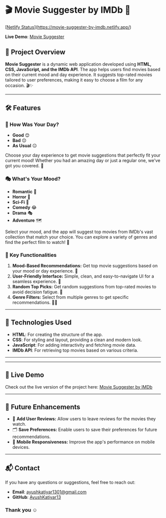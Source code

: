 # 🎬 Movie Suggester by IMDb 🎥

[[Netlify Status](https://api.netlify.com/api/v1/badges/YOUR_BADGE_LINK/status)](https://movie-suggester-by-imdb.netlify.app/)

**Live Demo**: [Movie Suggester](https://movie-suggester-by-imdb.netlify.app/)

## 🌟 Project Overview

**Movie Suggester** is a dynamic web application developed using **HTML, CSS, JavaScript, and the IMDb API**. The app helps users find movies based on their current mood and day experience. It suggests top-rated movies tailored to user preferences, making it easy to choose a film for any occasion. 🎬✨

---

## 🛠️ Features

### 🥳 How Was Your Day?

- **Good** 😊
- **Bad** 😔
- **As Usual** 😐

Choose your day experience to get movie suggestions that perfectly fit your current mood! Whether you had an amazing day or just a regular one, we've got you covered. 💪

### 🎭 What's Your Mood?

- **Romantic** 💖
- **Horror** 👻
- **Sci-Fi** 🚀
- **Comedy** 😂
- **Drama** 🎭
- **Adventure** 🗺️

Select your mood, and the app will suggest top movies from IMDb's vast collection that match your choice. You can explore a variety of genres and find the perfect film to watch! 🍿

### 🎯 Key Functionalities

1. **Mood-Based Recommendations:** Get top movie suggestions based on your mood or day experience. 🥳
2. **User-Friendly Interface:** Simple, clean, and easy-to-navigate UI for a seamless experience. 🎨
3. **Random Top Picks:** Get random suggestions from top-rated movies to avoid decision fatigue. 🤩
4. **Genre Filters:** Select from multiple genres to get specific recommendations. 🕵️‍♂️

---

## 🚀 Technologies Used

- **HTML**: For creating the structure of the app.
- **CSS**: For styling and layout, providing a clean and modern look.
- **JavaScript**: For adding interactivity and fetching movie data.
- **IMDb API**: For retrieving top movies based on various criteria.

---

---

## 🔗 Live Demo

Check out the live version of the project here: [Movie Suggester by IMDb](https://movie-suggester-by-imdb.netlify.app/)

---

## 🚧 Future Enhancements

- 🎯 **Add User Reviews:** Allow users to leave reviews for the movies they watch.
- 🗂️ **Save Preferences:** Enable users to save their preferences for future recommendations.
- 📱 **Mobile Responsiveness:** Improve the app's performance on mobile devices.

---

## 📬 Contact

If you have any questions or suggestions, feel free to reach out:

- **Email**: [ayushkatiyar1301@gmail.com](mailto:ayushkatiyar1301@gmail.com)
- **GitHub**: [AyushKatiyar13](https://github.com/AyushKatiyar13)

### Thank you ☺️
